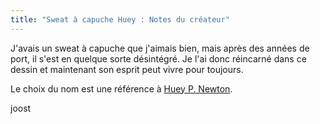 ```yaml
---
title: "Sweat à capuche Huey : Notes du créateur"
---
```


J'avais un sweat à capuche que j'aimais bien, mais après des années de port, il s'est en quelque sorte désintégré. Je l'ai donc réincarné dans ce dessin et maintenant son esprit peut vivre pour toujours.

Le choix du nom est une référence à [Huey P. Newton](https://en.wikipedia.org/wiki/Huey_P._Newton).

joost
